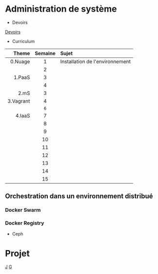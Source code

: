 # Administration de système


* Devoirs

[Devoirs](DEVOIRS.md)


* Curriculum  

| Theme      | Semaine  | Sujet                                                |
|-----------:|:--------:|:-----------------------------------------------------|  
|0.Nuage     | 1        | Installation de l'environnement                      |
|            | 2        |                                                      |
|1.PaaS      | 3        |                                                      |
|            | 4        |                                                      |
|2.mS        | 3        |                                                      |
|3.Vagrant   | 4        |                                                      |
|            | `6`        |                                                      |
|4.IaaS      | 7        |                                                      |
|            | 8        |                                                      |
|            | 9        |                                                      |
|            | 10       |                                                      |
|            | 11       |                                                      |
|            | 12       |                                                      |
|            | 13       |                                                      |
|            | 14       |                                                      |
|            | 15       |                                                      |



## Orchestration dans un environnement distribué

### Docker Swarm

### Docker Registry
- Ceph

# Projet

[J](http://myusernamesite.wordpress.com)
[G](http://ultimateguidetomesos.wordpress.com)
